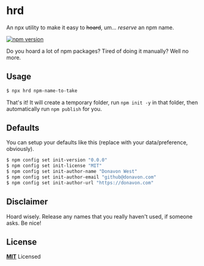 # hrd

An npx utility to make it easy to ~~hoard~~, um… _reserve_ an npm name.

[![npm version](https://badge.fury.io/js/hrd.svg)](https://badge.fury.io/js/hrd)

Do you hoard a lot of npm packages? Tired of doing it manually? Well no more.

## Usage

```bash
$ npx hrd npm-name-to-take
```

That's it! It will create a temporary folder, run `npm init -y` in that folder, then automatically
run `npm publish` for you.

## Defaults

You can setup your defaults like this (replace with your data/preference, obviously).

```bash
$ npm config set init-version "0.0.0"
$ npm config set init-license "MIT"
$ npm config set init-author-name "Donavon West"
$ npm config set init-author-email "github@donavon.com"
$ npm config set init-author-url "https://donavon.com"
```

## Disclaimer

Hoard wisely. Release any names that you really haven't used, if someone asks. Be nice!

## License

**[MIT](LICENSE)** Licensed
